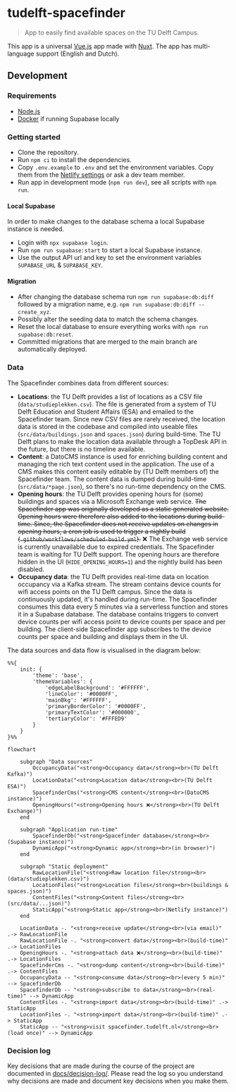 # tudelft-spacefinder
> App to easily find available spaces on the TU Delft Campus.

This app is a universal [Vue.js](https://vuejs.org/) app made with [Nuxt](https://nuxt.com/). The app has multi-language support (English and Dutch).

## Development

### Requirements
- [Node.js](http://nodejs.org/)
- [Docker](https://www.docker.com/) if running Supabase locally

### Getting started
* Clone the repository.
* Run `npm ci` to install the dependencies.
* Copy `.env.example` to `.env` and set the environment variables. Copy them from the [Netlify settings](https://app.netlify.com/sites/spacefinder/settings/general) or ask a dev team member. 
* Run app in development mode (`npm run dev`), see all scripts with `npm run`.

#### Local Supabase
In order to make changes to the database schema a local Supabase instance is needed.
* Login with `npx supabase login`.
* Run `npm run supabase:start` to start a local Supabase instance.
* Use the output API url and key to set the environment variables `SUPABASE_URL` & `SUPABASE_KEY`.

#### Migration
* After changing the database schema run `npm run supabase:db:diff` followed by a migration name, e.g. `npm run supabase:db:diff -- create_xyz`.
* Possibly alter the seeding data to match the schema changes.
* Reset the local database to ensure everything works with `npm run supabase:db:reset`.
* Committed migrations that are merged to the main branch are automatically deployed.

### Data
The Spacefinder combines data from different sources:

* **Locations**: the TU Delft provides a list of locations as a CSV file (`data/studieplekken.csv`). The file is generated from a system of TU Delft Education and Student Affairs (ESA) and emailed to the Spacefinder team. Since new CSV files are rarely received, the location data is stored in the codebase and compiled into useable files (`src/data/buildings.json` and `spaces.json`) during build-time. The TU Delft plans to make the location data available through a TopDesk API in the future, but there is no timeline available.
* **Content**: a DatoCMS instance is used for enriching building content and managing the rich text content used in the application. The use of a CMS makes this content easily editable by (TU Delft members of) the Spacefinder team. The content data is dumped during build-time (`src/data/*page.json`), so there's no run-time dependency on the CMS.
* **Opening hours**: the TU Delft provides opening hours for (some) buildings and spaces via a Microsoft Exchange web service. ~~The Spacefinder app was originally developed as a static generated website. Opening hours were therefore also added to the locations during build-time. Since, the Spacefinder does not receive updates on changes in opening hours, a cron job is used to trigger a nightly build (`.github/workflows/scheduled-build.yml`).~~ ❌ The Exchange web service is currently unavailable due to expired credentials. The Spacefinder team is waiting for TU Delft support. The opening hours are therefore hidden in the UI (`HIDE_OPENING_HOURS=1`) and the nightly build has been disabled.
* **Occupancy data**: the TU Delft provides real-time data on location occupancy via a Kafka stream. The stream contains device counts for wifi access points on the TU Delft campus. Since the data is continuously updated, it's handled during run-time. The Spacefinder consumes this data every 5 minutes via a serverless function and stores it in a Supabase database. The database contains triggers to convert device counts per wifi access point to device counts per space and per building. The client-side Spacefinder app subscribes to the device counts per space and building and displays them in the UI.

The data sources and data flow is visualised in the diagram below:

```mermaid
%%{
    init: {
        'theme': 'base',
        'themeVariables': {
            'edgeLabelBackground': '#FFFFFF',
            'lineColor': '#0000FF',
            'mainBkg': '#FFFFFF',
            'primaryBorderColor': '#0000FF',
            'primaryTextColor': '#000000',
            'tertiaryColor': '#FFFED9'
        }
    }
}%%

flowchart

    subgraph "Data sources"
        OccupancyData("<strong>Occupancy data</strong><br>(TU Delft Kafka)")
        LocationData("<strong>Location data</strong><br>(TU Delft ESA)")
        SpacefinderCms("<strong>CMS content</strong><br>(DatoCMS instance)")
        OpeningHours("<strong>Opening hours ❌</strong><br>(TU Delft Exchange)")
    end

    subgraph "Application run-time"
        SpacefinderDb("<strong>Spacefinder database</strong><br>(Supabase instance)")
        DynamicApp("<strong>Dynamic app</strong><br>(in browser)")
    end

    subgraph "Static deployment"
        RawLocationFile("<strong>Raw location file</strong><br>(data/studieplekken.csv)")
        LocationFiles("<strong>Location files</strong><br>(buildings & spaces.json)")
        ContentFiles("<strong>Content files</strong><br>(src/data/...json)")
        StaticApp("<strong>Static app</strong><br>(Netlify instance)")
    end

    LocationData -. "<strong>receive update</strong><br>(via email)" .-> RawLocationFile
    RawLocationFile -. "<strong>convert data</strong><br>(build-time)" .-> LocationFiles
    OpeningHours -. "<strong>attach data ❌</strong><br>(build-time)" .-> LocationFiles
    SpacefinderCms -. "<strong>dump content</strong><br>(build-time)" .-> ContentFiles
    OccupancyData -- "<strong>consume data</strong><br>(every 5 min)" --> SpacefinderDb
    SpacefinderDb -- "<strong>subscribe to data</strong><br>(real-time)" --> DynamicApp
    ContentFiles -. "<strong>import data</strong><br>(build-time)" .-> StaticApp
    LocationFiles -. "<strong>import data</strong><br>(build-time)" .-> StaticApp
    StaticApp -- "<strong>visit spacefinder.tudelft.nl</strong><br>(load once)" --> DynamicApp
```

### Decision log
Key decisions that are made during the course of the project are documented in [docs/decision-log/](docs/decision-log/). Please read the log so you understand why decisions are made and document key decisions when you make them.
